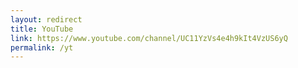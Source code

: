 ```yaml
---
layout: redirect
title: YouTube
link: https://www.youtube.com/channel/UC11YzVs4e4h9kIt4VzUS6yQ
permalink: /yt
---
```

